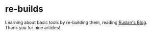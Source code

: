 # re-builds

Learning about basic tools by re-building them, reading [Ruslan's Blog](https://ruslanspivak.com/).  
Thank you for nice articles!
